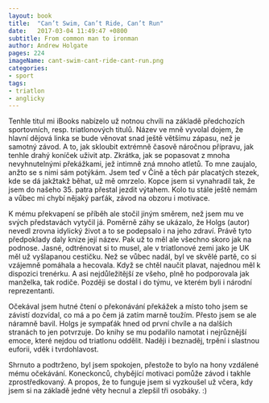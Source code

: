 ```yaml
---
layout: book
title:  "Can’t Swim, Can’t Ride, Can’t Run"
date:   2017-03-04 11:49:47 +0800
subtitle: From common man to ironman
author: Andrew Holgate
pages: 224
imageName: cant-swim-cant-ride-cant-run.png
categories:
- sport
tags:
- triatlon
- anglicky
---
```

Tenhle titul mi iBooks nabízelo už notnou chvíli na základě předchozích sportovních, resp. triatlonových titulů. Název ve mně vyvolal dojem, že hlavní dějová linka se bude věnovat snad ještě většímu zápasu, než je samotný závod. A to, jak skloubit extrémně časově náročnou přípravu, jak tenhle drahý koníček uživit atp. Zkrátka, jak se popasovat z mnoha nevyhnutelnými překážkami, jež intimně zná mnoho atletů. To mne zaujalo, anžto se s nimi sám potýkám. Jsem teď v Číně a těch pár placatých stezek, kde se dá jakžtakž běhat, už mě omrzelo. Kopce jsem si vynahradil tak, že jsem do našeho 35. patra přestal jezdit výtahem. Kolo tu stále ještě nemám a vůbec mi chybí nějaký parťák, závod na obzoru i motivace.

K mému překvapení se příběh ale stočil jiným směrem, než jsem mu ve svých představách vytyčil já. Poměrně záhy se ukázalo, že Holgs (autor) nevedl zrovna idylický život a to se podepsalo i na jeho zdraví. Právě tyto předpoklady daly knize její název. Pak už to měl ale všechno skoro jak na podnose. Jasné, odtrénovat si to musel, ale v triatlonové zemi jako je UK měl už vyšlapanou cestičku. Než se vůbec nadál, byl ve skvělé partě, co si vzájemně pomáhala a hecovala. Když se chtěl naučit plavat, najednou měl k dispozici trenérku. A asi nejdůležitější ze všeho, plně ho podporovala jak manželka, tak rodiče. Později se dostal i do týmu, ve kterém byli i národní reprezentanti.

Očekával jsem hutné čtení o překonávání překážek a místo toho jsem se závistí dozvídal, co má a po čem já zatím marně toužím. Přesto jsem se ale náramně bavil. Holgs je sympaťák hned od první chvíle a na dalších stranách to jen potvrzuje. Do knihy se mu podařilo namotat i nejrůznější emoce, které nejdou od triatlonu oddělit. Naději i beznaděj, trpění i slastnou euforii,  vděk i tvrdohlavost.

Shrnuto a podtrženo, byl jsem spokojen, přestože to bylo na hony vzdálené mému očekávání. Koneckonců, chybějící motivaci pomůže závod i takhle zprostředkovaný. A propos, že to funguje jsem si vyzkoušel už včera, kdy jsem si na základě jedné věty hecnul a zlepšil tři osobáky. :)
